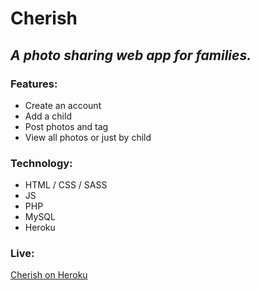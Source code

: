 # Cherish
## *A photo sharing web app for families.*

### Features:
* Create an account
* Add a child
* Post photos and tag
* View all photos or just by child

### Technology:
* HTML / CSS / SASS
* JS
* PHP
* MySQL
* Heroku

### Live:
[Cherish on Heroku](http://cherishphotos.herokuapp.com)
